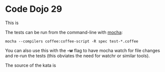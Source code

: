 Code Dojo 29
============
This is 

The tests can be run from the command-line with [mocha](http://visionmedia.github.io/mocha/):
	
	mocha --compilers coffee:coffee-script -R spec test-*.coffee

You can also use this with the **-w** flag to have mocha watch for file changes and re-run the tests (this obviates the need for watchr or similar tools).

The source of the kata is 
